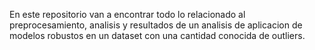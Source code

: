 En este repositorio van a encontrar todo lo relacionado al preprocesamiento, analisis y resultados de un analisis de aplicacion de modelos robustos en un dataset con una cantidad conocida de outliers.  
